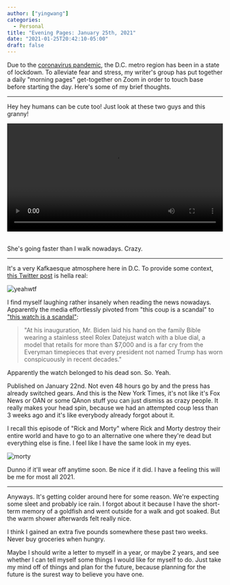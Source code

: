 ```yaml
---
author: ["yingwang"]
categories:
  - Personal
title: "Evening Pages: January 25th, 2021"
date: "2021-01-25T20:42:10-05:00"
draft: false
---
```


Due to the [coronavirus
pandemic](https://en.wikipedia.org/wiki/2019-20_coronavirus_pandemic), the D.C.
metro region has been in a state of lockdown. To alleviate fear and stress, my
writer's group has put together a daily "morning pages" get-together on Zoom in
order to touch base before starting the day. Here's some of my brief thoughts.

__________

Hey hey humans can be cute too! Just look at these two guys and this granny!

<!-- https://stackoverflow.com/a/26276254 -->
<video style="width: 100%; width: -moz-available; width: -webkit-fill-available; width: fill-available; max-width: 100%;" controls>
    <source src="/video/posts/2021/01/25/evening_pages.mp4" type="video/mp4">
    Your browser does not support HTML5 video.
</video>
<br/>
<br/>

She's going faster than I walk nowadays. Crazy.

__________

It's a very Kafkaesque atmosphere here in D.C. To provide some context, [this
Twitter post](https://twitter.com/dgleick/status/1348058618684440577) is hella
real:

![yeahwtf](/img/posts/2021/01/25/evening_pages.png)

I find myself laughing rather insanely when reading the news nowadays.
Apparently the media effortlessly pivoted from "this coup is a scandal" to
["this watch is a
scandal"](https://www.nytimes.com/2021/01/22/fashion/mens-style/rolex-biden.html):

> "At his inauguration, Mr. Biden laid his hand on the family Bible wearing a
> stainless steel Rolex Datejust watch with a blue dial, a model that retails
> for more than $7,000 and is a far cry from the Everyman timepieces that every
> president not named Trump has worn conspicuously in recent decades."

Apparently the watch belonged to his dead son. So. Yeah.

Published on January 22nd. Not even 48 hours go by and the press has already
switched gears. And this is the New York Times, it's not like it's Fox News or
OAN or some QAnon stuff you can just dismiss as crazy people. It really makes
your head spin, because we had an attempted coup less than 3 weeks ago and it's
like everybody already forgot about it.

I recall this episode of "Rick and Morty" where Rick and Morty destroy their
entire world and have to go to an alternative one where they're dead but
everything else is fine. I feel like I have the same look in my eyes.

![morty](/img/posts/2021/01/25/evening_pages_2.png)

Dunno if it'll wear off anytime soon. Be nice if it did. I have a feeling this
will be me for most all 2021.

__________

Anyways. It's getting colder around here for some reason. We're expecting some
sleet and probably ice rain. I forgot about it because I have the short-term
memory of a goldfish and went outside for a walk and got soaked. But the warm
shower afterwards felt really nice.

I think I gained an extra five pounds somewhere these past two weeks. Never buy
groceries when hungry.

Maybe I should write a letter to myself in a year, or maybe 2 years, and see
whether I can tell myself some things I would like for myself to do. Just take
my mind off of things and plan for the future, because planning for the future
is the surest way to believe you have one.
